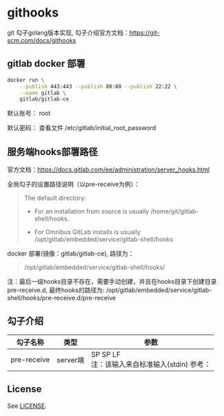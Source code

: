 # githooks

git 勾子golang版本实现, 勾子介绍官方文档：https://git-scm.com/docs/githooks

## gitlab docker 部署

```bash
docker run \
    --publish 443:443 --publish 80:80 --publish 22:22 \
    --name gitlab \
    gitlab/gitlab-ce
```

默认账号： root

默认密码： 查看文件 /etc/gitlab/initial_root_password


## 服务端hooks部署路径

官方文档：https://docs.gitlab.com/ee/administration/server_hooks.html

全局勾子的设置路径说明（以pre-receive为例）：

> The default directory:
> 
>    * For an installation from source is usually /home/git/gitlab-shell/hooks. 
>
>    * For Omnibus GitLab installs is usually /opt/gitlab/embedded/service/gitlab-shell/hooks

docker 部署(镜像：gitlab/gitlab-ce), 路径为：

> /opt/gitlab/embedded/service/gitlab-shell/hooks/

 注：最后一级hooks目录不存在，需要手动创建，并且在hooks目录下创建目录pre-receive.d, 最终hooks的路径为:
 /opt/gitlab/embedded/service/gitlab-shell/hooks/pre-receive.d/pre-receive

## 勾子介绍

|  勾子名称 |  类型     | 参数         |
|  ----   | ----      | ----        |
| pre-receive  | server端 |<old-value> SP <new-value> SP <ref-name> LF <br /> 注：该输入来自标准输入(stdin) 参考： |


## License

See [LICENSE](./LICENSE).